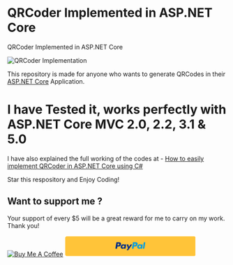 # QRCoder Implemented in ASP.NET Core
QRCoder Implemented in ASP.NET Core

![QRCoder Implementation](https://raw.githubusercontent.com/yogyogi/QRCoder-implemented-in-ASP.NET-Core/master/qrcoder-aspnet-core.png)

This repository is made for anyone who wants to generate QRCodes in their [ASP.NET Core](https://www.yogihosting.com/category/aspnet-core/) Application.

# I have Tested it, works perfectly with ASP.NET Core MVC 2.0, 2.2, 3.1 & 5.0 

I have also explained the full working of the codes at - [How to easily implement QRCoder in ASP.NET Core using C#](https://medium.com/free-code-camp/how-to-easily-implement-qrcoder-in-asp-net-core-using-c-10c4aa857e84)

Star this respository and Enjoy Coding!

## Want to support me ?

Your support of every $5 will be a great reward for me to carry on my work. Thank you!

<a href="https://www.buymeacoffee.com/YogYogi" target="_blank"><img src="https://cdn.buymeacoffee.com/buttons/v2/default-yellow.png" alt="Buy Me A Coffee" width="200"  style="height: 60px !important;width: 200px !important;" ></a>
<a href="https://www.paypal.com/paypalme/yogihosting" target="_blank"><img src="https://raw.githubusercontent.com/yogyogi/yogyogi/main/paypal.png" alt="Paypal Me" width="300"></a>

